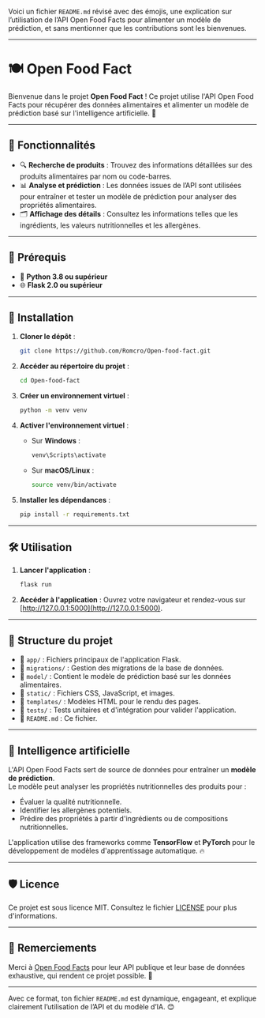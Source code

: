 Voici un fichier `README.md` révisé avec des émojis, une explication sur l’utilisation de l’API Open Food Facts pour alimenter un modèle de prédiction, et sans mentionner que les contributions sont les bienvenues.

---

# 🍽️ Open Food Fact

Bienvenue dans le projet **Open Food Fact** ! Ce projet utilise l'API Open Food Facts pour récupérer des données alimentaires et alimenter un modèle de prédiction basé sur l'intelligence artificielle. 🎯

---

## 🌟 Fonctionnalités

- 🔍 **Recherche de produits** : Trouvez des informations détaillées sur des produits alimentaires par nom ou code-barres.
- 📊 **Analyse et prédiction** : Les données issues de l’API sont utilisées pour entraîner et tester un modèle de prédiction pour analyser des propriétés alimentaires.
- 🗂️ **Affichage des détails** : Consultez les informations telles que les ingrédients, les valeurs nutritionnelles et les allergènes.

---

## 🔧 Prérequis

- 🐍 **Python 3.8 ou supérieur**
- 🌐 **Flask 2.0 ou supérieur**

---

## 🚀 Installation

1. **Cloner le dépôt** :

   ```bash
   git clone https://github.com/Romcro/Open-food-fact.git
   ```

2. **Accéder au répertoire du projet** :

   ```bash
   cd Open-food-fact
   ```

3. **Créer un environnement virtuel** :

   ```bash
   python -m venv venv
   ```

4. **Activer l'environnement virtuel** :

   - Sur **Windows** :
     ```bash
     venv\Scripts\activate
     ```
   - Sur **macOS/Linux** :
     ```bash
     source venv/bin/activate
     ```

5. **Installer les dépendances** :
   ```bash
   pip install -r requirements.txt
   ```

---

## 🛠️ Utilisation

1. **Lancer l'application** :

   ```bash
   flask run
   ```

2. **Accéder à l'application** :
   Ouvrez votre navigateur et rendez-vous sur [http://127.0.0.1:5000](http://127.0.0.1:5000).

---

## 📁 Structure du projet

- 📂 `app/` : Fichiers principaux de l'application Flask.
- 📂 `migrations/` : Gestion des migrations de la base de données.
- 📂 `model/` : Contient le modèle de prédiction basé sur les données alimentaires.
- 📂 `static/` : Fichiers CSS, JavaScript, et images.
- 📂 `templates/` : Modèles HTML pour le rendu des pages.
- 📂 `tests/` : Tests unitaires et d'intégration pour valider l'application.
- 📜 `README.md` : Ce fichier.

---

## 🧠 Intelligence artificielle

L'API Open Food Facts sert de source de données pour entraîner un **modèle de prédiction**.  
Le modèle peut analyser les propriétés nutritionnelles des produits pour :

- Évaluer la qualité nutritionnelle.
- Identifier les allergènes potentiels.
- Prédire des propriétés à partir d'ingrédients ou de compositions nutritionnelles.

L'application utilise des frameworks comme **TensorFlow** et **PyTorch** pour le développement de modèles d'apprentissage automatique. 🔥

---

## 🛡️ Licence

Ce projet est sous licence MIT. Consultez le fichier [LICENSE](LICENSE) pour plus d'informations.

---

## 🎉 Remerciements

Merci à [Open Food Facts](https://world.openfoodfacts.org/) pour leur API publique et leur base de données exhaustive, qui rendent ce projet possible. 🙏

---

Avec ce format, ton fichier `README.md` est dynamique, engageant, et explique clairement l’utilisation de l’API et du modèle d’IA. 😊
